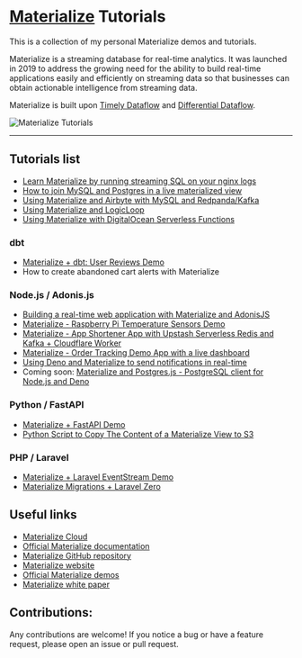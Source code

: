 # [Materialize](https://materialize.com?utm_source=bobbyiliev) Tutorials

This is a collection of my personal Materialize demos and tutorials.

Materialize is a streaming database for real-time analytics. It was launched in 2019 to address the growing need for the ability to build real-time applications easily and efficiently on streaming data so that businesses can obtain actionable intelligence from streaming data.

Materialize is built upon [Timely Dataflow](https://github.com/TimelyDataflow/timely-dataflow) and [Differential Dataflow](https://github.com/TimelyDataflow/differential-dataflow).

![Materialize Tutorials](https://user-images.githubusercontent.com/21223421/144993631-8234a2e5-d7ef-47e8-af86-30b0fb1205d2.png)

---

## Tutorials list

* [Learn Materialize by running streaming SQL on your nginx logs](./mz-nginx-logs)
* [How to join MySQL and Postgres in a live materialized view](./mz-join-mysql-and-postgresql)
* [Using Materialize and Airbyte with MySQL and Redpanda/Kafka](./mz-airbyte-demo)
* [Using Materialize and LogicLoop](./mz-logicloop-demo)
* [Using Materialize with DigitalOcean Serverless Functions](./mz-digitalocean-serverless)

### dbt

* [Materialize + dbt: User Reviews Demo](./mz-user-reviews-dbt-demo)
* How to create abandoned cart alerts with Materialize

### Node.js / Adonis.js

* [Building a real-time web application with Materialize and AdonisJS](./mz-adonis-demo)
* [Materialize - Raspberry Pi Temperature Sensors Demo](./mz-raspberry-pi-temperature)
* [Materialize - App Shortener App with Upstash Serverless Redis and Kafka + Cloudflare Worker](https://github.com/bobbyiliev/cf-url-shortener)
* [Materialize - Order Tracking Demo App with a live dashboard](./mz-order-tracking-dashboard/)
* [Using Deno and Materialize to send notifications in real-time](./mz-deno-discord-live-notifications)
* Coming soon: [Materialize and Postgres.js - PostgreSQL client for Node.js and Deno](./mz-deno-postgres-js)

### Python / FastAPI

* [Materialize + FastAPI Demo](./mz-fastapi-demo)
* [Python Script to Copy The Content of a Materialize View to S3](./mz-python-copy/)

### PHP / Laravel

* [Materialize + Laravel EventStream Demo](./laravel-eventstreams)
* [Materialize Migrations + Laravel Zero](./mz-laravel-zero-migrations)

## Useful links

* [Materialize Cloud](https://materialize.com/cloud?utm_source=bobbyiliev)
* [Official Materialize documentation](https://materialize.com/docs?utm_source=bobbyiliev)
* [Materialize GitHub repository](https://github.com/MaterializeInc/Materialize?utm_source=bobbyiliev)
* [Materialize website](https://materialize.com?utm_source=bobbyiliev)
* [Official Materialize demos](https://materialize.com/docs/demos?utm_source=bobbyiliev)
* [Materialize white paper](https://materialize.com/resources/materialize-an-overview?utm_source=bobbyiliev)

## Contributions:

Any contributions are welcome! If you notice a bug or have a feature request, please open an issue or pull request.


